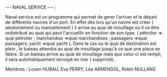--- NAVAL SERVICE --- :

Naval service est un programme qui permet de gerer l'arriver et le départ de différents navires d'un port. En effet dès lors qu'un navire est créer ( aleatoirement ou manuellement ) il arrive au quai de mouillage où il va être redistribué au quai qui peut l'accueillir en fonction de son type. (  pétrolier => quai pétrolier ; marchandise =>quai marchandises ; passagers =>quai passagers; yacht =>quai yacht ). Dans le cas ou le quai de destination est plein , le bateau attendra au quai de mouillage jusqu'à ce que une place se libère. Si un bateau arrive au quai de mouillage mais que celui-ci est rempli, il sera automatiquement renvoyé en mer ( supprimé). 

Membres : Louen HUBAU, Eva PERRY, Léa ARMENGOL, Robin NULLANS
